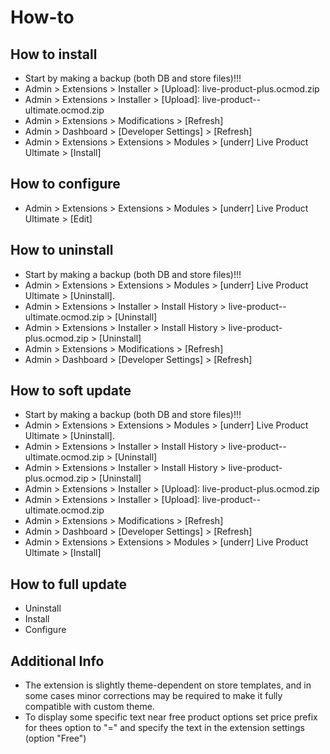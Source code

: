 # How-to

## How to install
* Start by making a backup (both DB and store files)!!!
* Admin > Extensions > Installer > [Upload]: live-product-plus.ocmod.zip
* Admin > Extensions > Installer > [Upload]: live-product--ultimate.ocmod.zip
* Admin > Extensions > Modifications > [Refresh]
* Admin > Dashboard > [Developer Settings] > [Refresh]
* Admin > Extensions > Extensions > Modules > [underr] Live Product Ultimate > [Install]

## How to configure
* Admin > Extensions > Extensions > Modules > [underr] Live Product Ultimate > [Edit]

## How to uninstall
* Start by making a backup (both DB and store files)!!!
* Admin > Extensions > Extensions > Modules > [underr] Live Product Ultimate > [Uninstall].
* Admin > Extensions > Installer > Install History > live-product--ultimate.ocmod.zip > [Uninstall]
* Admin > Extensions > Installer > Install History > live-product-plus.ocmod.zip > [Uninstall]
* Admin > Extensions > Modifications > [Refresh]
* Admin > Dashboard > [Developer Settings] > [Refresh]

## How to soft update
* Start by making a backup (both DB and store files)!!!
* Admin > Extensions > Extensions > Modules > [underr] Live Product Ultimate > [Uninstall].
* Admin > Extensions > Installer > Install History > live-product--ultimate.ocmod.zip > [Uninstall]
* Admin > Extensions > Installer > Install History > live-product-plus.ocmod.zip > [Uninstall]
* Admin > Extensions > Installer > [Upload]: live-product-plus.ocmod.zip
* Admin > Extensions > Installer > [Upload]: live-product--ultimate.ocmod.zip
* Admin > Extensions > Modifications > [Refresh]
* Admin > Dashboard > [Developer Settings] > [Refresh]
* Admin > Extensions > Extensions > Modules > [underr] Live Product Ultimate > [Install]

## How to full update
* Uninstall
* Install
* Configure

## Additional Info
* The extension is slightly theme-dependent on store templates, and in some cases minor corrections may be required to make it fully compatible with custom theme.
* To display some specific text near free product options set price prefix for thees option to "=" and specify the text in the extension settings (option "Free")
